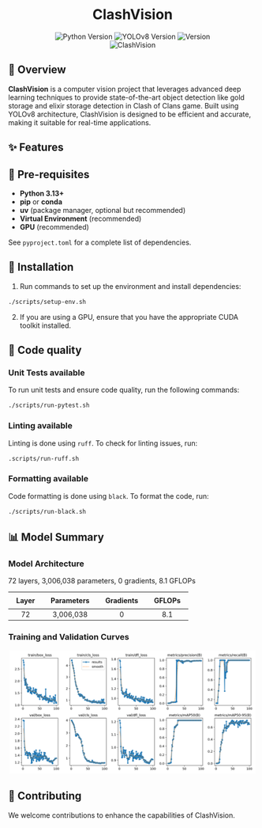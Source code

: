 <div align="center">
  <h1>ClashVision</h1>
</div>

<div align="center">
  <img src="https://img.shields.io/badge/Python-3.13%2B-blue?style=for-the-badge&logo=python&logoColor=white" alt="Python Version" />
  <img src="https://img.shields.io/badge/YOLOv8-orange?style=for-the-badge" alt="YOLOv8 Version" />
  <img src="https://img.shields.io/badge/Version-1.0.0-success?style=for-the-badge" alt="Version" />
</div>


<div align="center">
  <img src="assets/village_1759583271.png" width="500px" alt="ClashVision"/>
</div>

## 📖 Overview

**ClashVision** is a computer vision project that leverages advanced deep learning techniques to provide
state-of-the-art object detection like gold storage and elixir storage detection in Clash of Clans game.
Built using YOLOv8 architecture, ClashVision is designed to be efficient and accurate, making it suitable for
real-time applications.

## ✨ Features

## 🔧 Pre-requisites

- **Python 3.13+**
- **pip** or **conda**
- **uv** (package manager, optional but recommended)
- **Virtual Environment** (recommended)
- **GPU** (recommended)

See `pyproject.toml` for a complete list of dependencies.

## 🚀 Installation

1. Run commands to set up the environment and install dependencies:

```bash
./scripts/setup-env.sh
```

2. If you are using a GPU, ensure that you have the appropriate CUDA toolkit installed.

## 🧪 Code quality

### Unit Tests available

To run unit tests and ensure code quality, run the following commands:

```bash
./scripts/run-pytest.sh
```

### Linting available

Linting is done using `ruff`. To check for linting issues, run:

```bash
.scripts/run-ruff.sh
```

### Formatting available

Code formatting is done using `black`. To format the code, run:

```bash
./scripts/run-black.sh
```

## 📊 Model Summary

### Model Architecture

72 layers, 3,006,038 parameters, 0 gradients, 8.1 GFLOPs

<div align="center">
    <table>
      <thead>
        <tr>
          <th style="padding:8px 16px;">Layer</th>
          <th style="padding:8px 16px;">Parameters</th>
          <th style="padding:8px 16px;">Gradients</th>
          <th style="padding:8px 16px;">GFLOPs</th>
        </tr>
      </thead>
      <tbody align="center">
        <tr>
          <td>72</td>
            <td>3,006,038</td>
            <td>0</td>
            <td>8.1</td>
        </tr>
      </tbody>
    </table>
</div>

### Training and Validation Curves

<div align="center">
  <img src="assets/results.png" width="500px" alt="Training and Validation Curves"/>
</div>

## 🤝 Contributing

We welcome contributions to enhance the capabilities of ClashVision.